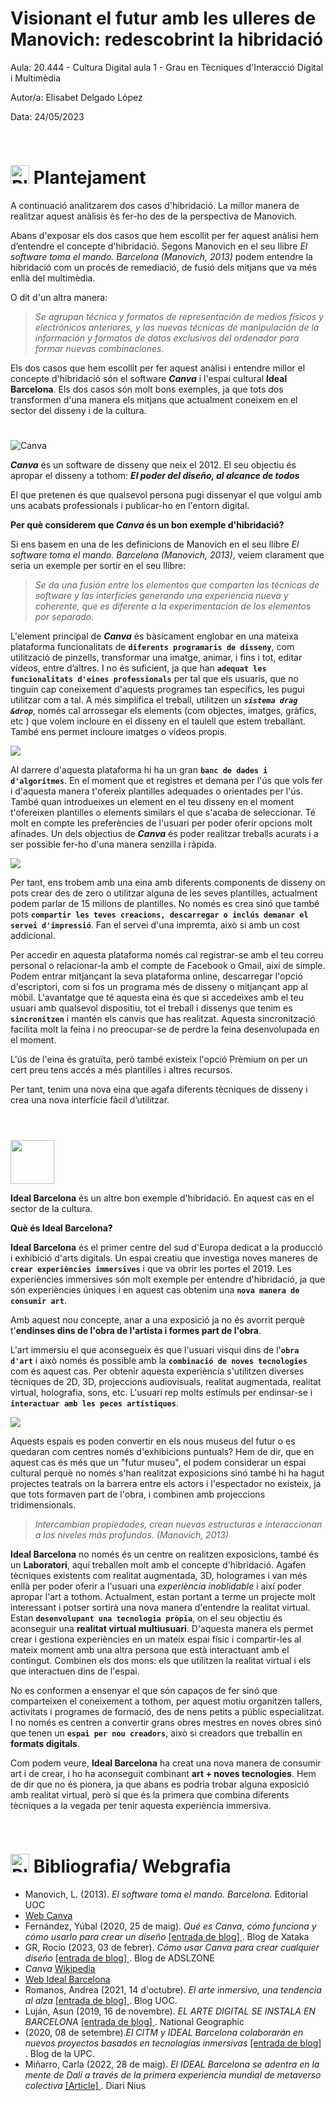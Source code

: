 
# Visionant el futur amb les ulleres de Manovich: redescobrint la hibridació

Aula: 20.444 - Cultura Digital aula 1 - Grau en Tècniques d'Interacció Digital i Multimèdia

Autor/a: Elisabet Delgado López

Data: 24/05/2023

# <img src="img/presentacion.png" width="30" height="30" style="padding-top:30px" alt="Plantejament"> Plantejament

A continuació analitzarem dos casos d'hibridació. La millor manera de realitzar aquest anàlisis és fer-ho des de la perspectiva de Manovich.


Abans d'exposar els dos casos que hem escollit per fer aquest anàlisi hem d’entendre el concepte d'hibridació. Segons Manovich en el seu llibre *El software toma el mando. Barcelona (Manovich, 2013)* podem entendre la hibridació com un procés de remediació, de fusió dels mitjans que va més enllà del multimèdia. 

O dit d'un altra manera: 
> *Se agrupan técnica y formatos de representación de medios físicos y electrónicos anteriores, y las nuevas técnicas de manipulación de la información y formatos de datos exclusivos del ordenador para formar nuevas combinaciones.* 


Els dos casos que hem escollit per fer aquest anàlisi i entendre millor el concepte d'hibridació són el software ***Canva*** i l'espai cultural **Ideal Barcelona**. Els dos casos són molt bons exemples, ja que tots dos transformen d'una manera els mitjans que actualment coneixem en el sector del disseny i de la cultura.<br>

#

<img src="img/logo-canva.svg" alt="Canva">

***Canva*** és un software de disseny que neix el 2012. El seu objectiu és apropar el disseny a tothom: ***El poder del diseño, al alcance de todos***

El que pretenen és que qualsevol persona pugi dissenyar el que volguí amb uns acabats professionals i publicar-ho en l'entorn digital.

**Per què considerem que *Canva* és un bon exemple d'hibridació?**

Si ens basem en una de les definicions de Manovich en el seu llibre *El software toma el mando. Barcelona (Manovich, 2013)*, veiem clarament que seria un exemple per sortir en el seu llibre:

> *Se da una fusión entre los elementos que comparten las técnicas de software y las interfícies generando una experiencia nueva y coherente, que es diferente a la experimentación de los elementos por separado.*

L'element principal de ***Canva*** és bàsicament englobar en una mateixa plataforma funcionalitats de **`diferents programaris de disseny`**, com utilització de pinzells, transformar una imatge, animar, i fins i tot, editar vídeos, entre d’altres. I no és suficient, ja que han **`adequat les funcionalitats d'eines professionals`** per tal que els usuaris, que no tinguin cap coneixement d'aquests programes tan específics, les pugui utilitzar com a tal. A més simplifica el treball, utilitzen un ***`sistema drag &drop`***, només cal arrossegar els elements (com objectes, imatges, gràfics, etc ) que volem incloure en el disseny en el taulell que estem treballant. També ens permet incloure imatges o vídeos propis.

<img src="img/canva.png">

Al darrere d'aquesta plataforma hi ha un gran **`banc de dades i d'algoritmes`**. En el moment que et registres et demana per l'ús que vols fer i d'aquesta manera t'ofereix plantilles adequades o orientades per l'ús. També quan introdueixes un element en el teu disseny en el moment t'ofereixen plantilles o elements similars el que s'acaba de seleccionar. Té molt en compte les preferències de l'usuari per poder oferir opcions molt afinades. Un dels objectius de ***Canva*** és poder realitzar treballs acurats i a ser possible fer-ho d'una manera senzilla i ràpida.

<img src="img/canva3.png">

Per tant, ens trobem amb una eina amb diferents components de disseny on pots crear des de zero o utilitzar alguna de les seves plantilles, actualment podem parlar de 15 milions de plantilles. No només es crea sinó que també pots **`compartir les teves creacions, descarregar o inclús demanar el servei d'impressió`**. Fan el servei d'una impremta, això si amb un cost addicional.

Per accedir en aquesta plataforma només cal registrar-se amb el teu correu personal o relacionar-la amb el compte de Facebook o Gmail, així de simple. Podem entrar mitjançant la seva plataforma online, descarregar l'opció d'escriptori, com si fos un programa més de disseny o mitjançant app al mòbil. L'avantatge que té aquesta eina és que si accedeixes amb el teu usuari amb qualsevol dispositiu, tot el treball i dissenys que tenim es **`sincronitzen`** i mantén els canvis que has realitzat. Aquesta sincronització facilita molt la feina i no preocupar-se de perdre la feina desenvolupada en el moment.

L'ús de l'eina és gratuïta, però també existeix l'opció Prèmium on per un cert preu tens accés a més plantilles i altres recursos.

Per tant, tenim una nova eina que agafa diferents tècniques de disseny i crea una nova interfície fàcil d’utilitzar.

#
<br>
<img src="img/IdealBarcelona.png" width="70" >

**Ideal Barcelona** és un altre bon exemple d'hibridació. En aquest cas en el sector de la cultura.

**Què és Ideal Barcelona?**

**Ideal Barcelona** és el primer centre del sud d'Europa dedicat a la producció i exhibició d'arts digitals. Un espai creatiu que investiga noves maneres de **`crear experiències immersives`** i que va obrir les portes el 2019. Les experiències immersives són molt exemple per entendre d'hibridació, ja que són experiències úniques i en aquest cas obtenim una **`nova manera de consumir art`**.

Amb aquest nou concepte, anar a una exposició ja no és avorrit perquè t'**endinses dins de l'obra de l'artista i formes part de l'obra**. 

L'art immersiu el que aconsegueix és que l'usuari visqui dins de l'**`obra d'art`** i això només és possible amb la **`combinació de noves tecnologies`** com és aquest cas. Per obtenir aquesta experiència s'utilitzen diverses tècniques de 2D, 3D, projeccions audiovisuals, realitat augmentada, realitat virtual, holografia, sons, etc. L'usuari rep molts estímuls per endinsar-se i **`interactuar amb les peces artístiques`**.


[<img src="img/ideal.png">](https://idealbarcelona.com/wp-content/uploads/2020/09/IDEAL-Centre-darts-digitals-Digital-Arts-Center.mp4)

Aquests espais es poden convertir en els nous museus del futur o es quedaran com centres només d'exhibicions puntuals? Hem de dir, que en aquest cas és més que un "futur museu", el podem considerar un espai cultural perquè no només s'han realitzat exposicions sinó també hi ha hagut projectes teatrals on la barrera entre els actors i l'espectador no existeix, ja que tots formaven part de l'obra, i combinen amb projeccions tridimensionals.

> *Intercambian propiedades, crean nuevas estructuras e interaccionan a los niveles más profundos. (Manovich, 2013)*

**Ideal Barcelona** no només és un centre on realitzen exposicions, també és un **Laboratori**, aquí treballen molt amb el concepte d'hibridació. Agafen tècniques existents com realitat augmentada, 3D, hologrames i van més enllà per poder oferir a l'usuari una *experiència inoblidable* i així poder apropar l'art a tothom. Actualment, estan portant a terme un projecte molt interessant i potser sortirà una nova manera d'entendre la realitat virtual. Estan **`desenvolupant una tecnologia pròpia`**, on el seu objectiu és aconseguir una **realitat virtual multiusuari**. D'aquesta manera els permet crear i gestiona experiències en un mateix espai físic i compartir-les al mateix moment amb una altra persona que està interactuant amb el contingut. Combinen els dos mons: els que utilitzen la realitat virtual i els que interactuen dins de l'espai.

No es conformen a ensenyar el que són capaços de fer sinó que comparteixen el coneixement a tothom, per aquest motiu organitzen tallers, activitats i programes de formació, des de nens petits a públic especialitzat. I no només es centren a convertir grans obres mestres en noves obres sinó que tenen un **`espai per nou creadors`**, això si creadors que treballin en **formats digitals**.

Com podem veure, **Ideal Barcelona** ha creat una nova manera de consumir art i de crear, i ho ha aconseguit combinant **art + noves tecnologies**. Hem de dir que no és pionera, ja que abans es podria trobar alguna exposició amb realitat virtual, però sí que és la primera que combina diferents tècniques a la vegada per tenir aquesta experiència immersiva.



# <img src="img/presentacion.png" width="30" height="30" style="padding-top:30px" alt="Plantejament"> Bibliografia/ Webgrafia
- Manovich, L. (2013). *El software toma el mando. Barcelona.* Editorial UOC
- [Web Canva](https://www.canva.com/es_es/about/)
- Fernández, Yúbal (2020, 25 de maig). *Qué es Canva, cómo funciona y cómo usarlo para crear un diseño* [ [entrada de blog] ](https://www.xataka.com/basics/que-canva-como-funciona-como-usarlo-para-crear-diseno). Blog de Xataka
- GR, Rocio (2023, 03 de febrer). *Cómo usar Canva para crear cualquier diseño* [ [entrada de blog] ](https://www.adslzone.net/reportajes/foto-video/que-es-canva-funcionamiento/). Blog de ADSLZONE
- *Canva* [Wikipedia](https://es.wikipedia.org/wiki/Canva)
- [Web Ideal Barcelona](https://idealbarcelona.com/es/ideal/)
- Romanos, Andrea (2021, 14 d'octubre). *El arte inmersivo, una tendencia al alza* [ [entrada de blog] ](https://www.uoc.edu/portal/es/news/actualitat/2021/274-arte-inmersivo.html). Blog UOC.
- Luján, Asun (2019, 16 de novembre). *EL ARTE DIGITAL SE INSTALA EN BARCELONA* [ [entrada de blog] ](https://viajes.nationalgeographic.com.es/lifestyle/arte-digital-se-instala-barcelona_14840). National Geographic
- (2020, 08 de setembre).*El CITM y IDEAL Barcelona colaborarán en nuevos proyectos basados en tecnologías inmersivas* [ [entrada de blog] ](https://www.citm.upc.edu/blog/el-citm-y-ideal-barcelona-colaboraran-en-nuevos-proyectos-basados-%E2%80%8B%E2%80%8Ben-tecnologias-inmersivas/#). Blog de la UPC.
- Miñarro, Carla (2022, 28 de maig). *El IDEAL Barcelona se adentra en la mente de Dalí a través de la primera experiencia mundial de metaverso colectiva* [ [Article] ](https://www.niusdiario.es/espana/catalunya/20220528/ideal-barcelona-adentra-mente-dali-experiencia-mundial-metaverso-colectiva_18_06548843.html). Diari Nius

